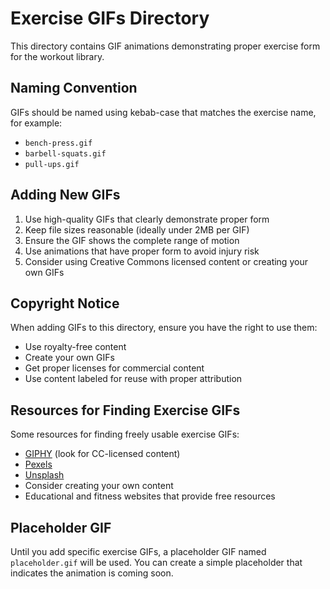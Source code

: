 # Exercise GIFs Directory

This directory contains GIF animations demonstrating proper exercise form for the workout library.

## Naming Convention

GIFs should be named using kebab-case that matches the exercise name, for example:
- `bench-press.gif`
- `barbell-squats.gif`
- `pull-ups.gif`

## Adding New GIFs

1. Use high-quality GIFs that clearly demonstrate proper form
2. Keep file sizes reasonable (ideally under 2MB per GIF)
3. Ensure the GIF shows the complete range of motion
4. Use animations that have proper form to avoid injury risk
5. Consider using Creative Commons licensed content or creating your own GIFs

## Copyright Notice

When adding GIFs to this directory, ensure you have the right to use them:
- Use royalty-free content
- Create your own GIFs
- Get proper licenses for commercial content
- Use content labeled for reuse with proper attribution

## Resources for Finding Exercise GIFs

Some resources for finding freely usable exercise GIFs:
- [GIPHY](https://giphy.com/) (look for CC-licensed content)
- [Pexels](https://www.pexels.com/)
- [Unsplash](https://unsplash.com/)
- Consider creating your own content
- Educational and fitness websites that provide free resources

## Placeholder GIF

Until you add specific exercise GIFs, a placeholder GIF named `placeholder.gif` will be used. You can create a simple placeholder that indicates the animation is coming soon. 